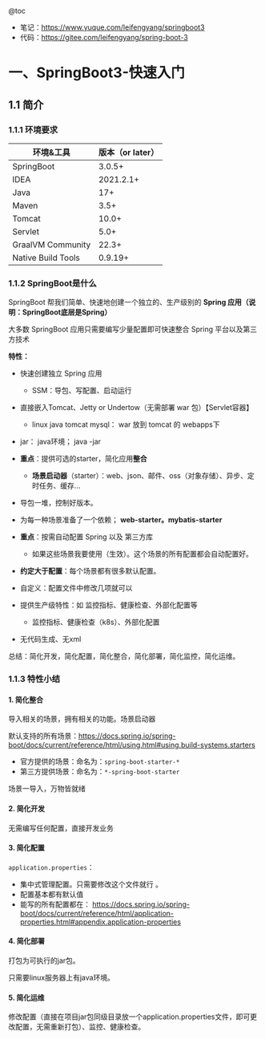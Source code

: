 @toc
- 笔记：https://www.yuque.com/leifengyang/springboot3
- 代码：https://gitee.com/leifengyang/spring-boot-3

# 一、SpringBoot3-快速入门
## 1.1 简介
### 1.1.1 环境要求

| 环境&工具          | 版本（or later） |
| ------------------ | ---------------- |
| SpringBoot         | 3.0.5+           |
| IDEA               | 2021.2.1+        |
| Java               | 17+              |
| Maven              | 3.5+             |
| Tomcat             | 10.0+            |
| Servlet            | 5.0+             |
| GraalVM Community  | 22.3+            |
| Native Build Tools | 0.9.19+          |

### 1.1.2 SpringBoot是什么
SpringBoot 帮我们简单、快速地创建一个独立的、生产级别的 **Spring 应用（说明：SpringBoot底层是Spring）**

大多数 SpringBoot 应用只需要编写少量配置即可快速整合 Spring 平台以及第三方技术

**特性：**

- 快速创建独立 Spring 应用

  - SSM：导包、写配置、启动运行

- 直接嵌入Tomcat、Jetty or Undertow（无需部署 war 包）【Servlet容器】

  - linux  java tomcat mysql： war 放到 tomcat 的 webapps下
- jar： java环境；  java -jar

- **重点**：提供可选的starter，简化应用**整合**

  - **场景启动器**（starter）：web、json、邮件、oss（对象存储）、异步、定时任务、缓存...
- 导包一堆，控制好版本。
- 为每一种场景准备了一个依赖； **web-starter。mybatis-starter**

- **重点**：按需自动配置 Spring 以及 第三方库

  - 如果这些场景我要使用（生效）。这个场景的所有配置都会自动配置好。
- **约定大于配置**：每个场景都有很多默认配置。
- 自定义：配置文件中修改几项就可以

- 提供生产级特性：如 监控指标、健康检查、外部化配置等

  - 监控指标、健康检查（k8s）、外部化配置

- 无代码生成、无xml



总结：简化开发，简化配置，简化整合，简化部署，简化监控，简化运维。



### 1.1.3 特性小结

#### 1. 简化整合

导入相关的场景，拥有相关的功能。场景启动器

默认支持的所有场景：https://docs.spring.io/spring-boot/docs/current/reference/html/using.html#using.build-systems.starters

- 官方提供的场景：命名为：`spring-boot-starter-*`
- 第三方提供场景：命名为：`*-spring-boot-starter`



场景一导入，万物皆就绪



#### 2. 简化开发

无需编写任何配置，直接开发业务



#### 3. 简化配置

`application.properties`：

- 集中式管理配置。只需要修改这个文件就行 。
- 配置基本都有默认值
- 能写的所有配置都在： https://docs.spring.io/spring-boot/docs/current/reference/html/application-properties.html#appendix.application-properties



#### 4. 简化部署

打包为可执行的jar包。

只需要linux服务器上有java环境。



#### 5. 简化运维

修改配置（直接在项目jar包同级目录放一个application.properties文件，即可更改配置，无需重新打包）、监控、健康检查。